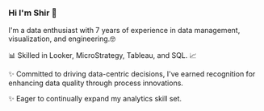 ### Hi I'm Shir 👋

<p>I'm a data enthusiast with 7 years of experience in data management, visualization, and engineering.🤓</p>
<p>📊 Skilled in Looker, MicroStrategy, Tableau, and SQL. 📈</p>
<p>✨ Committed to driving data-centric decisions, I've earned recognition for enhancing data quality through process innovations.</p>
<p>✨ Eager to continually expand my analytics skill set.</p>
